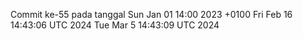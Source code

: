 Commit ke-55 pada tanggal Sun Jan 01 14:00 2023 +0100
Fri Feb 16 14:43:06 UTC 2024
Tue Mar  5 14:43:09 UTC 2024
